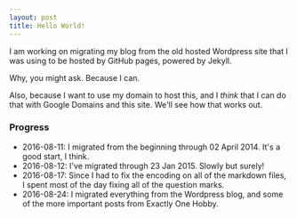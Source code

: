 ```yaml
---
layout: post
title: Hello World!
---
```


I am working on migrating my blog from the old hosted Wordpress site that I was using to be hosted by GitHub pages, powered by Jekyll.

Why, you might ask. Because I can.

Also, because I want to use my domain to host this, and I _think_ that I can do that with Google Domains and this site. We'll see how that works out.

### Progress

- 2016-08-11: I migrated from the beginning through 02 April 2014. It's a good start, I think.
- 2016-08-12: I've migrated through 23 Jan 2015. Slowly but surely!
- 2016-08-17: Since I had to fix the encoding on all of the markdown files, I spent most of the day fixing all of the question marks.
- 2016-08-24: I migrated everything from the Wordpress blog, and some of the more important posts from Exactly One Hobby.